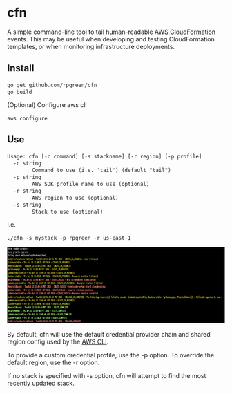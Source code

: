 # cfn
A simple command-line tool to tail human-readable [AWS CloudFormation](https://aws.amazon.com/cloudformation/) events. This may be useful when developing and testing CloudFormation templates, or when monitoring infrastructure deployments.
## Install
```
go get github.com/rpgreen/cfn
go build
```
(Optional) Configure aws cli
```
aws configure
```

## Use
```
Usage: cfn [-c command] [-s stackname] [-r region] [-p profile]
  -c string
    	Command to use (i.e. 'tail') (default "tail")
  -p string
    	AWS SDK profile name to use (optional)
  -r string
    	AWS region to use (optional)
  -s string
    	Stack to use (optional)
```
i.e.
```
./cfn -s mystack -p rpgreen -r us-east-1
```
<img src="https://github.com/rpgreen/cfn/blob/master/ss.png" width="769" height="176"/>

By default, cfn will use the default credential provider chain and shared region config used by the [AWS CLI](http://docs.aws.amazon.com/cli/latest/userguide/cli-chap-getting-started.html#config-settings-and-precedence).

To provide a custom credential profile, use the -p option. To override the default region, use the -r option.

If no stack is specified with -s option, cfn will attempt to find the most recently updated stack.